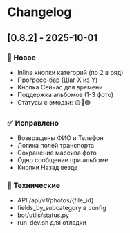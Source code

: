 # Changelog

## [0.8.2] - 2025-10-01

### 🎉 Новое
- Inline кнопки категорий (по 2 в ряд)
- Прогресс-бар (Шаг X из Y)
- Кнопка Сейчас для времени
- Поддержка альбомов (1-3 фото)
- Статусы с эмодзи: 🟡🔵🟢

### ✅ Исправлено
- Возвращены ФИО и Телефон
- Логика полей транспорта
- Сохранение массива фото
- Одно сообщение при альбоме
- Кнопки Назад везде

### 🔧 Технические
- API /api/v1/photos/{file_id}
- fields_by_subcategory в config
- bot/utils/status.py
- run_dev.sh для отладки
